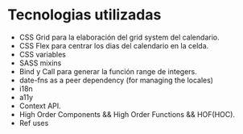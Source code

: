 # Tecnologias utilizadas

- CSS Grid para la elaboración del grid system del calendario.
- CSS Flex para centrar los dias del calendario en la celda.
- CSS variables
- SASS mixins
- Bind y Call para generar la función range de integers.
- date-fns as a peer dependency (for managing the locales)
- i18n
- a11y
- Context API.
- High Order Components && High Order Functions && HOF(HOC).
- Ref uses
